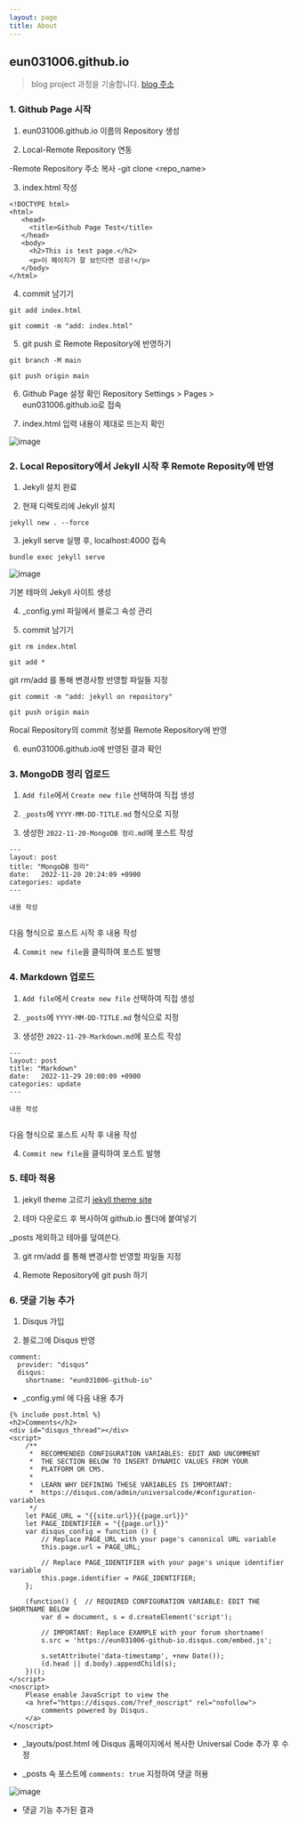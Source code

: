 ```yaml
---
layout: page
title: About
---
```


## eun031006.github.io
> blog project 과정을 기술합니다.
> [blog 주소](https://eun031006.github.io/)

### 1. Github Page 시작

1. eun031006.github.io 이름의 Repository 생성

2. Local-Remote Repository 연동

-Remote Repository 주소 복사
-git clone <repo_name><path>

3. index.html 작성
```
<!DOCTYPE html>
<html>
   <head>
     <title>Github Page Test</title>
   </head>
   <body>
     <h2>This is test page.</h2>
     <p>이 페이지가 잘 보인다면 성공!</p>
   </body>
</html>
```

4. commit 남기기
```
git add index.html
```

```
git commit -m "add: index.html"
```

5. git push 로 Remote Repository에 반영하기
```
git branch -M main
```

```
git push origin main
```

6. Github Page 설정 확인
Repository Settings > Pages > eun031006.github.io로 접속

7. index.html 입력 내용이 제대로 뜨는지 확인
   
![image](https://user-images.githubusercontent.com/106921541/204574603-8758f795-0781-4751-a71d-ff428306e9f5.png)

### 2. Local Repository에서 Jekyll 시작 후 Remote Reposity에 반영
   
1. Jekyll 설치 완료

2. 현재 디렉토리에 Jekyll 설치
```
jekyll new . --force
```
   
3. jekyll serve 실행 후, localhost:4000 접속
```
bundle exec jekyll serve
```
   
![image](https://user-images.githubusercontent.com/106921541/204571771-f1e48b69-7678-4862-a71c-22948c70baab.png)

기본 테마의 Jekyll 사이트 생성

4. _config.yml 파일에서 블로그 속성 관리
   
5. commit 남기기
```
git rm index.html
```
   
```
git add *
```
   
git rm/add 를 통해 변경사항 반영할 파일들 지정
   
```
git commit -m "add: jekyll on repository"
```
   
```
git push origin main
```
   
Rocal Repository의 commit 정보를 Remote Repository에 반영
   
6. eun031006.github.io에 반영된 결과 확인

### 3. MongoDB 정리 업로드

1. `Add file`에서 `Create new file` 선택하여 직접 생성  
   
2. `_posts`에 `YYYY-MM-DD-TITLE.md` 형식으로 지정
  
3. 생성한 `2022-11-20-MongoDB 정리.md`에 포스트 작성
```
---
layout: post
title: "MongoDB 정리"
date:   2022-11-20 20:24:09 +0900
categories: update
---
   
내용 작성
   
```

다음 형식으로 포스트 시작 후 내용 작성
   
4. `Commit new file`을 클릭하여 포스트 발행
   
### 4. Markdown 업로드
   
1. `Add file`에서 `Create new file` 선택하여 직접 생성  
   
2. `_posts`에 `YYYY-MM-DD-TITLE.md` 형식으로 지정
  
3. 생성한 `2022-11-29-Markdown.md`에 포스트 작성
```
---
layout: post
title: "Markdown"
date:   2022-11-29 20:00:09 +0900
categories: update
---
   
내용 작성
   
```

다음 형식으로 포스트 시작 후 내용 작성
   
4. `Commit new file`을 클릭하여 포스트 발행

### 5. 테마 적용

1. jekyll theme 고르기
[jekyll theme site](http://jekyllthemes.org/)
   
2. 테마 다운로드 후 복사하여 github.io 폴더에 붙여넣기

_posts 제외하고 테마를 덮여쓴다.
   
3. git rm/add 를 통해 변경사항 반영할 파일들 지정
   
4. Remote Repository에 git push 하기
   
### 6. 댓글 기능 추가
   
1. Disqus 가입

2. 블로그에 Disqus 반영

```
comment:
  provider: "disqus"
  disqus:
    shortname: "eun031006-github-io"
```

- _config.yml 에 다음 내용 추가

```
{% include post.html %}
<h2>Comments</h2>
<div id="disqus_thread"></div>
<script>
    /**
     *  RECOMMENDED CONFIGURATION VARIABLES: EDIT AND UNCOMMENT 
     *  THE SECTION BELOW TO INSERT DYNAMIC VALUES FROM YOUR 
     *  PLATFORM OR CMS.
     *  
     *  LEARN WHY DEFINING THESE VARIABLES IS IMPORTANT: 
     *  https://disqus.com/admin/universalcode/#configuration-variables
     */
    let PAGE_URL = "{{site.url}}{{page.url}}"
    let PAGE_IDENTIFIER = "{{page.url}}"
    var disqus_config = function () {
        // Replace PAGE_URL with your page's canonical URL variable
        this.page.url = PAGE_URL;  
        
        // Replace PAGE_IDENTIFIER with your page's unique identifier variable
        this.page.identifier = PAGE_IDENTIFIER; 
    };
    
    (function() {  // REQUIRED CONFIGURATION VARIABLE: EDIT THE SHORTNAME BELOW
        var d = document, s = d.createElement('script');
        
        // IMPORTANT: Replace EXAMPLE with your forum shortname!
        s.src = 'https://eun031006-github-io.disqus.com/embed.js';
        
        s.setAttribute('data-timestamp', +new Date());
        (d.head || d.body).appendChild(s);
    })();
</script>
<noscript>
    Please enable JavaScript to view the 
    <a href="https://disqus.com/?ref_noscript" rel="nofollow">
        comments powered by Disqus.
    </a>
</noscript>
```

- _layouts/post.html 에 Disqus 홈페이지에서 복사한 Universal Code 추가 후 수정

- _posts 속 포스트에 `comments: true` 지정하여 댓글 허용

![image](https://user-images.githubusercontent.com/106921541/204600389-bf999c0e-a434-4c1c-8e82-fb24fd84bf97.png)

- 댓글 기능 추가된 결과 
